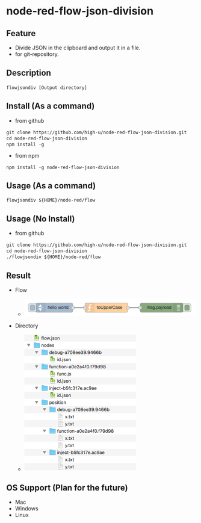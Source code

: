 # node-red-flow-json-division

## Feature

* Divide JSON in the clipboard and output it in a file.
* for git-repository.

## Description

```
flowjsondiv [Output directory]
```

## Install (As a command)

* from github

```
git clone https://github.com/high-u/node-red-flow-json-division.git
cd node-red-flow-json-division
npm install -g
```

* from npm

```
npm install -g node-red-flow-json-division
```

## Usage (As a command)

```
flowjsondiv ${HOME}/node-red/flow
```

## Usage (No Install)

* from github

```
git clone https://github.com/high-u/node-red-flow-json-division.git
cd node-red-flow-json-division
./flowjsondiv ${HOME}/node-red/flow
```

## Result

- Flow
  - ![flow](./screenshots/flow.png)

- Directory
  - ![directory](./screenshots/result.png)

## OS Support (Plan for the future)

* Mac
* Windows
* Linux
